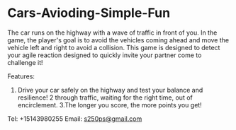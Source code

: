 # Cars-Avioding-Simple-Fun

The car runs on the highway with a wave of traffic in front of you. In the game, the player's goal is to avoid the vehicles coming ahead and move the vehicle left and right to avoid a collision. This game is designed to detect your agile reaction designed to quickly invite your partner come to challenge it!

Features:
1. Drive your car safely on the highway and test your balance and resilience!
2 through traffic, waiting for the right time, out of encirclement.
3.The longer you score, the more points you get!

Tel: +15143980255
Email:  s250ps@gmail.com
